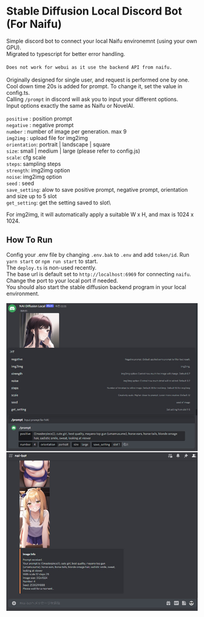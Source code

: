 # Stable Diffusion Local Discord Bot (For Naifu)
 
Simple discord bot to connect your local Naifu environemnt (using your own GPU).\
Migrated to typescript for better error handling.\
\
`Does not work for webui as it use the backend API from naifu.`\
\
Originally designed for single user, and request is performed one by one.\
Cool down time 20s is added for prompt. To change it, set the value in config.ts.\
Calling ```/prompt``` in discord will ask you to input your different options.\
Input options exactly the same as Naifu or NovelAI.\
\
`positive` : position prompt\
`negative` : negative prompt\
`number` : number of image per generation. max 9\
`img2img` : upload file for img2img\
`orientation`: portrait | landscape | square\
`size`: small | medium | large (please refer to config.js)\
`scale`: cfg scale\
`steps`: sampling steps\
`strength`: img2img option\
`noise`: img2img option\
`seed` : seed\
`save_setting`: alow to save positive prompt, negative prompt, orientation and size up to 5 slot\
`get_setting`: get the setting saved to slot\

For img2img, it will automatically apply a suitable W x H, and max is 1024 x 1024.

## How To Run
Config your .env file by changing `.env.bak` to `.env` and add `token/id`.
Run ```yarn start``` or ```npm run start``` to start.\
The `deploy.ts` is non-used recently.\
The base url is default set to `http://localhost:6969` for connecting `naifu`. Change the port to your local port if needed.\
You should also start the stable diffusion backend program in your local environment.\
\
<img src="./src/asset/image.jpg" alt="drawing" width="800"/>\
<img src="./src/asset/image2.jpg" alt="drawing" width="800"/>

